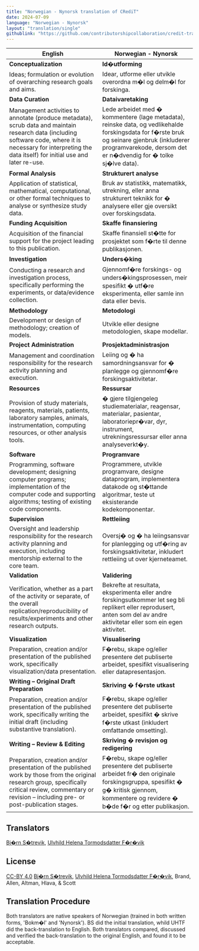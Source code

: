 ```yaml
---
title: "Norwegian - Nynorsk translation of CRediT"
date: 2024-07-09
language: "Norwegian - Nynorsk"
layout: "translation/single"
githublink: "https://github.com/contributorshipcollaboration/credit-translation/blob/main/translations/credit_translation_no_nn.json"
---
```


| English | Norwegian - Nynorsk |
| --- | --- |
| **Conceptualization** | **Id�utforming** |
| Ideas; formulation or evolution of overarching research goals and aims. | Idear, utforme eller utvikle overordna m�l og delm�l for forskinga. |
| **Data Curation** | **Dataivaretaking** |
| Management activities to annotate (produce metadata), scrub data and maintain research data (including software code, where it is necessary for interpreting the data itself) for initial use and later re-use. | Lede arbeidet med � kommentere (lage metadata), reinske data, og vedlikehalde forskingsdata for f�rste bruk og seinare gjenbruk (inkluderer programvarekode, dersom det er n�dvendig for � tolke sj�lve data). |
| **Formal Analysis** | **Strukturert analyse** |
| Application of statistical, mathematical, computational, or other formal techniques to analyse or synthesize study data. | Bruk av statistikk, matematikk, utrekning, eller anna strukturert teknikk for � analysere eller gje oversikt over forskingsdata. |
| **Funding Acquisition** | **Skaffe finansiering** |
| Acquisition of the financial support for the project leading to this publication. | Skaffe finansiell st�tte for prosjektet som f�rte til denne publikasjonen. |
| **Investigation** | **Unders�king** |
| Conducting a research and investigation process, specifically performing the experiments, or data/evidence collection. | Gjennomf�re forskings- og unders�kingsprosessen, meir spesifikt � utf�re eksperimenta, eller samle inn data eller bevis. |
| **Methodology** | **Metodologi** |
| Development or design of methodology; creation of models. | Utvikle eller designe metodologien, skape modellar. |
| **Project Administration** | **Prosjektadministrasjon** |
| Management and coordination responsibility for the research activity planning and execution. | Leiing og � ha samordningsansvar for � planlegge og gjennomf�re forskingsaktivitetar. |
| **Resources** | **Ressursar** |
| Provision of study materials, reagents, materials, patients, laboratory samples, animals, instrumentation, computing resources, or other analysis tools. | � gjere tilgjengeleg studiematerialar, reagensar, materialar, pasientar, laboratoriepr�var, dyr, instrument, utrekningsressursar eller anna analyseverkt�y. |
| **Software** | **Programvare** |
| Programming, software development; designing computer programs; implementation of the computer code and supporting algorithms; testing of existing code components. | Programmere, utvikle programvare, designe dataprogram, implementera datakode og st�ttande algoritmar, teste ut eksisterande kodekomponentar. |
| **Supervision** | **Rettleiing** |
| Oversight and leadership responsibility for the research activity planning and execution, including mentorship external to the core team. | Oversj� og � ha leiingsansvar for planlegging og utf�ring av forskingsaktivitetar, inkludert rettleiing ut over kjerneteamet. |
| **Validation** | **Validering** |
| Verification, whether as a part of the activity or separate, of the overall replication/reproducibility of results/experiments and other research outputs. | Bekrefte at resultata, eksperimenta eller andre forskingsutkommer let seg bli replikert eller reprodusert, anten som del av andre aktivitetar eller som ein egen aktivitet. |
| **Visualization** | **Visualisering** |
| Preparation, creation and/or presentation of the published work, specifically visualization/data presentation. | F�rebu, skape og/eller presentere det publiserte arbeidet, spesifikt visualisering eller datapresentasjon. |
| **Writing – Original Draft Preparation** | **Skriving � f�rste utkast** |
| Preparation, creation and/or presentation of the published work, specifically writing the initial draft (including substantive translation). | F�rebu, skape og/eller presentere det publiserte arbeidet, spesifikt � skrive f�rste utkast (inkludert omfattande omsetting). |
| **Writing – Review & Editing** | **Skriving � revisjon og redigering** |
| Preparation, creation and/or presentation of the published work by those from the original research group, specifically critical review, commentary or revision – including pre- or post-publication stages. | F�rebu, skape og/eller presentere det publiserte arbeidet fr� den originale forskingsgruppa, spesifikt � g� kritisk gjennom, kommentere og revidere � b�de f�r og etter publikasjon. |

## Translators

[Bj�rn  S�trevik](https://orcid.org/0000-0002-9367-6987), [Ulvhild Helena Tormodsdatter F�r�vik](https://orcid.org/0009-0000-6460-6245)


## License

[CC-BY 4.0](https://creativecommons.org/licenses/by/4.0/) [Bj�rn  S�trevik](https://orcid.org/0000-0002-9367-6987), [Ulvhild Helena Tormodsdatter F�r�vik](https://orcid.org/0009-0000-6460-6245), Brand, Allen, Altman, Hlava, & Scott
## Translation Procedure

Both translators are native speakers of Norwegian (trained in both written forms, 'Bokm�l' and 'Nynorsk'). BS did the initial translation, whild UHTF did the back-translation to English. Both translators compared, discussed and verified the back-translation to the original English, and found it to be acceptable.

